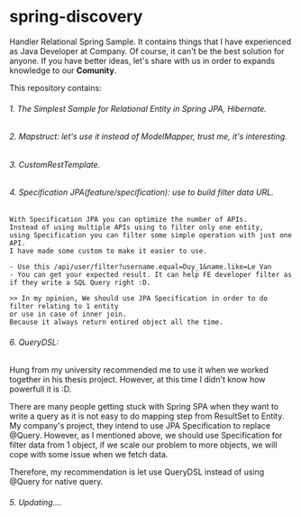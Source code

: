 # spring-discovery

Handler Relational Spring Sample. It contains things that I have experienced as Java Developer at Company. Of course, it can't be the best solution for anyone. If you have better ideas, let's share with us in order to expands knowledge to our **Comunity**.

This repository contains:

###### 1. The Simplest Sample for Relational Entity in Spring JPA, Hibernate.
###### 2. Mapstruct: let's use it instead of ModelMapper, trust me, it's interesting.
###### 3. CustomRestTemplate.
###### 4. Specification JPA(feature/specification): use to build filter data URL.
``` 
With Specification JPA you can optimize the number of APIs.
Instead of using multiple APIs using to filter only one entity, 
using Specification you can filter some simple operation with just one API. 
I have made some custom to make it easier to use.

- Use this /api/user/filter?username.equal=Duy_1&name.like=Le Van
- You can get your expected result. It can help FE developer filter as if they write a SQL Query right :D.

>> In my opinion, We should use JPA Specification in order to do filter relating to 1 entity 
or use in case of inner join.
Because it always return entired object all the time.
```
###### 6. QueryDSL:

Hung from my university recommended me to use it when we worked together in his thesis project. However, at this time
I didn't know how powerfull it is :D.

There are many people getting stuck with Spring SPA when they want to write a query as it is not easy to do mapping step
from ResultSet to Entity. My company's project, they intend to use JPA Specification to replace @Query.
However, as I mentioned above, we should use Specification for filter data from 1 object, if we scale our problem to
more objects, we will cope with some issue when we fetch data. 

Therefore, my recommendation is let use QueryDSL instead of using @Query for native query.

###### 5. Updating....
